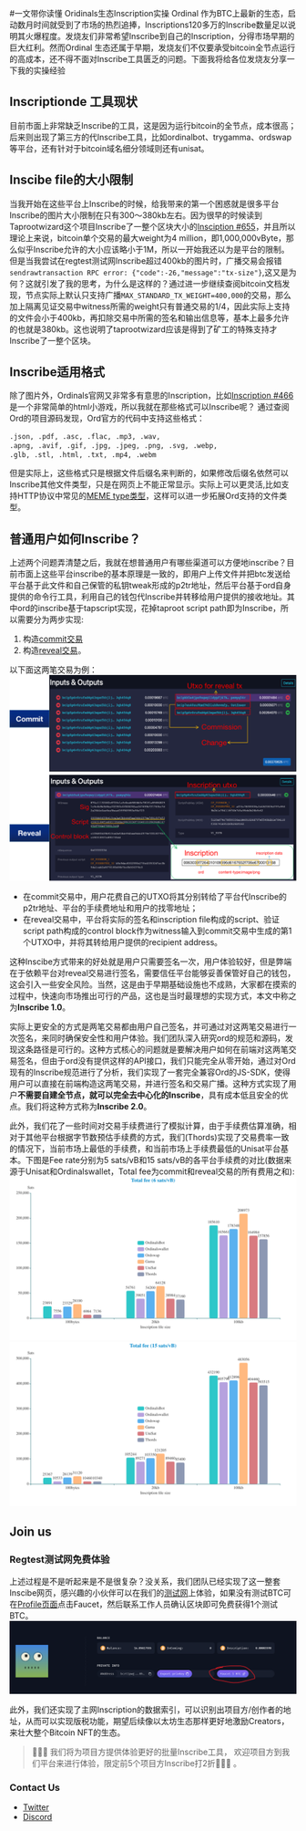 #一文带你读懂 Oridinals生态Inscription实操
Ordinal 作为BTC上最新的生态，启动数月时间就受到了市场的热烈追捧，Inscriptions120多万的Inscribe数量足以说明其火爆程度。发烧友们非常希望Inscribe到自己的Inscription，分得市场早期的巨大红利。然而Ordinal 生态还属于早期，发烧友们不仅要承受bitcoin全节点运行的高成本，还不得不面对Inscribe工具匮乏的问题。下面我将给各位发烧友分享一下我的实操经验
## Inscriptionde 工具现状
目前市面上非常缺乏Inscribe的工具，这是因为运行bitcoin的全节点，成本很高；后来则出现了第三方的代Inscribe工具，比如ordinalbot、trygamma、ordswap等平台，还有针对于bitcoin域名细分领域则还有unisat。
## Inscibe file的大小限制
当我开始在这些平台上Inscribe的时候，给我带来的第一个困惑就是很多平台Inscribe的图片大小限制在只有300～380kb左右。因为很早的时候读到Taprootwizard这个项目Inscribe了一整个区块大小的[Insciption #655](https://ordinals.com/inscription/0301e0480b374b32851a9462db29dc19fe830a7f7d7a88b81612b9d42099c0aei0)，并且所以理论上来说，bitcoin单个交易的最大weight为4 million，即1,000,000vByte，那么似乎Inscribe允许的大小应该略小于1M，所以一开始我还以为是平台的限制。但是当我尝试在regtest测试网Inscribe超过400kb的图片时，广播交易会报错`sendrawtransaction RPC error: {"code":-26,"message":"tx-size"}`,这又是为何？这就引发了我的思考，为什么是这样的？通过进一步继续查阅bitcoin文档发现，节点实际上默认只支持广播`MAX_STANDARD_TX_WEIGHT=400,000`的交易，那么加上隔离见证交易中witness所需的weight只有普通交易的1/4，因此实际上支持的文件会小于400kb，再扣除交易中所需的签名和输出信息等，基本上最多允许的也就是380kb。这也说明了taprootwizard应该是得到了矿工的特殊支持才Inscribe了一整个区块。

## Inscribe适用格式

除了图片外，Ordinals官网又非常多有意思的Inscription，比如[Inscription #466](https://ordinals.com/inscription/521f8eccffa4c41a3a7728dd012ea5a4a02feed81f41159231251ecf1e5c79dai0)是一个非常简单的html小游戏，所以我就在那些格式可以Inscribe呢？
通过查阅Ord的项目源码发现，Ord官方的代码中支持这些格式：
```
.json, .pdf, .asc, .flac, .mp3, .wav, 
.apng, .avif, .gif, .jpg, .jpeg, .png, .svg, .webp, 
.glb, .stl, .html, .txt, .mp4, .webm
```
但是实际上，这些格式只是根据文件后缀名来判断的，如果修改后缀名依然可以Inscribe其他文件类型，只是在网页上不能正常显示。实际上可以更灵活,比如支持HTTP协议中常见的[MEME type类型](https://developer.mozilla.org/en-US/docs/Web/HTTP/Basics_of_HTTP/MIME_types)，这样可以进一步拓展Ord支持的文件类型。

## 普通用户如何Inscribe？
上述两个问题弄清楚之后，我就在想普通用户有哪些渠道可以方便地inscribe？目前市面上这些平台inscribe的基本原理是一致的，即用户上传文件并把btc发送给平台基于此文件和自己保管的私钥tweak形成的p2tr地址，然后平台基于ord自身提供的命令行工具，利用自己的钱包代Inscribe并转移给用户提供的接收地址。其中ord的inscribe基于tapscript实现，花掉taproot script path即为Inscribe，所以需要分为两步实现:
1. 构造[commit交易](https://mempool.space/tx/6aa94f28dbe769bcdffbfbd32245708c4129ede8c82c336b49a5b9558fe2d066#vout=0) 
2. 构造[reveal交易](https://mempool.space/tx/a0186ac57bae29728007bb9a2313c72f221b6442688b0422dd67b89b09837d08#vin=0)。

以下面这两笔交易为例：
![image](./inscribe_txs.png)
- 在commit交易中，用户花费自己的UTXO将其分别转给了平台代Inscribe的p2tr地址、平台的手续费地址和用户的找零地址；
- 在reveal交易中，平台将实际的签名和inscription file构成的script、验证script path构成的control block作为witness输入到commit交易中生成的第1个UTXO中，并将其转给用户提供的recipient address。

这种Inscibe方式带来的好处就是用户只需要签名一次，用户体验较好，但是弊端在于依赖平台对reveal交易进行签名，需要信任平台能够妥善保管好自己的钱包，这会引入一些安全风险。当然，这是由于早期基础设施也不成熟，大家都在摸索的过程中，快速向市场推出可行的产品，这也是当时最理想的实现方式，本文中称之为**Inscribe 1.0**。

实际上更安全的方式是两笔交易都由用户自己签名，并可通过对这两笔交易进行一次签名，来同时确保安全性和用户体验。我们团队深入研究ord的规范和源码，发现这条路径是可行的。这种方式核心的问题就是要解决用户如何在前端对这两笔交易签名，但由于ord没有提供这样的API接口，我们只能完全从零开始，通过对Ord现有的Inscribe规范进行了分析，我们实现了一套完全兼容Ord的JS-SDK，使得用户可以直接在前端构造这两笔交易，并进行签名和交易广播。这种方式实现了用户**不需要自建全节点，就可以完全去中心化的Inscribe**，具有成本低且安全的优点。我们将这种方式称为**Inscribe 2.0**。

此外，我们花了一些时间对交易手续费进行了模拟计算，由于手续费估算准确，相对于其他平台根据字节数预估手续费的方式，我们(Thords)实现了交易费率一致的情况下，当前市场上最低的手续费，和当前市场上手续费最低的Unisat平台基本。下图是Fee rate分别为5 sats/vB和15 sats/vB的各平台手续费的对比(数据来源于Unisat和Ordinalswallet，Total fee为commit和reveal交易的所有费用之和):
![image](./fee_6.png)
![image](./fee_15.png)

## Join us
### Regtest测试网免费体验
上述过程是不是听起来是不是很复杂？没关系，我们团队已经实现了这一整套Inscibe网页，感兴趣的小伙伴可以在我们的[测试网](https://app.regtest.thords.io/)上体验，如果没有测试BTC可在[Profile页面](https://app.regtest.thords.io/profile)点击Faucet，然后联系工作人员确认区块即可免费获得1个测试BTC。
![image](./faucet.png)

此外，我们还实现了主网Inscription的数据索引，可以识别出项目方/创作者的地址，从而可以实现版税功能，期望后续像以太坊生态那样更好地激励Creators，来壮大整个Bitcoin NFT的生态。

> 🎁🎁🎁 我们将为项目方提供体验更好的批量Inscribe工具，
> 欢迎项目方到我们平台来进行体验，限定前5个项目方Inscribe打2折🚀🚀🚀 。

### Contact Us
- [Twitter](https://twitter.com/thordsio)
- [Discord](https://discord.gg/yNYyHT9z4a)
